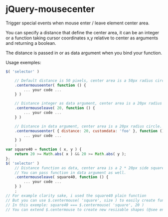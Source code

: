 jQuery-mousecenter
==================

Trigger special events when mouse enter / leave element center area.

You can specify a distance that define the center area, it can be an integer or 
a function taking cursor coordinates x,y relative to center as arguments and returning a boolean.

The distance is passed in or as data argument when you bind your function.

Usage exemples:
```javascript
$( 'selector' )

	// Default distance is 50 pixels, center area is a 50px radius circle.
	.centermouseenter( function () {
		... your code ...
	} )

	// Distance integer as data argument, center area is a 20px radius circle.
	.centermouseleave( 20, function () {
		... your code ...
	} )

	// Distance in data argument, center area is a 20px radius circle.
	.centermouseenter( { distance: 20, customdata: 'foo' }, function () {
		... your code ...
	} )
	;
var square40 = function ( x, y ) {
	return 20 >= Math.abs( x ) && 20 >= Math.abs( y );
};
$( 'selector' )
	// Distance function as data, center area is a 2 * 20px side square.
	// You can pass function in data argument as well.
	.centermouseleave( square40, function () {
		... your code ...
	} )
	;
// For example clarity sake, i used the square40 plain function
// But you can use $.centermouse( 'square', size ) to easily create function for various "square size",
// In this exemple: square40 === $.centermouse( 'square', 20 )
// You can extend $.centermouse to create new resizable shapes (@see end of jquery.centermouse.js)

```
